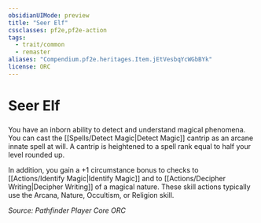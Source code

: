 ```yaml
---
obsidianUIMode: preview
title: "Seer Elf"
cssclasses: pf2e,pf2e-action
tags:
  - trait/common
  - remaster
aliases: "Compendium.pf2e.heritages.Item.jEtVesbqYcWGbBYk"
license: ORC
---
```

# Seer Elf

### 






You have an inborn ability to detect and understand magical phenomena. You can cast the [[Spells/Detect Magic|Detect Magic]] cantrip as an arcane innate spell at will. A cantrip is heightened to a spell rank equal to half your level rounded up.

In addition, you gain a +1 circumstance bonus to checks to [[Actions/Identify Magic|Identify Magic]] and to [[Actions/Decipher Writing|Decipher Writing]] of a magical nature. These skill actions typically use the Arcana, Nature, Occultism, or Religion skill.

*Source: Pathfinder Player Core*
*ORC*